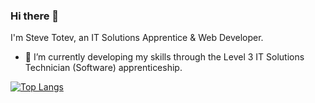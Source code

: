 ### Hi there 👋
I'm Steve Totev, an IT Solutions Apprentice & Web Developer.

<!--
- 🔭 I’m currently working on ...
- 👯 I’m looking to collaborate on ...
- 🤔 I’m looking for help with ...
- 💬 Ask me about ...
- 📫 How to reach me: ...
- 😄 Pronouns: ...
- ⚡ Fun fact: ...
-->

- 🌱 I’m currently developing my skills through the Level 3 IT Solutions Technician (Software) apprenticeship.


[![Top Langs](https://github-readme-stats.vercel.app/api/top-langs/?username=bosssteve03&langs_count=8)](https://github.com/bosssteve03/github-readme-stats)

